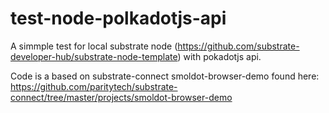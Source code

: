 # test-node-polkadotjs-api
A simmple test for local substrate node (https://github.com/substrate-developer-hub/substrate-node-template) with pokadotjs api.

Code is a based on substrate-connect smoldot-browser-demo found here:
https://github.com/paritytech/substrate-connect/tree/master/projects/smoldot-browser-demo
